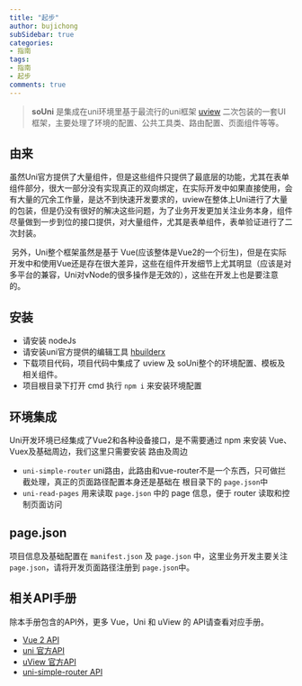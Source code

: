 ```yaml
---
title: "起步"
author: bujichong
subSidebar: true
categories:
- 指南
tags:
- 指南
- 起步
comments: true
---
```


> **soUni**  是集成在uni环境里基于最流行的uni框架 [uview](https://www.uviewui.com/) 二次包装的一套UI框架，主要处理了环境的配置、公共工具类、路由配置、页面组件等等。

## 由来

​    虽然Uni官方提供了大量组件，但是这些组件只提供了最底层的功能，尤其在表单组件部分，很大一部分没有实现真正的双向绑定，在实际开发中如果直接使用，会有大量的冗余工作量，是达不到快速开发要求的，uview在整体上Uni进行了大量的包装，但是仍没有很好的解决这些问题，为了业务开发更加关注业务本身，组件尽量做到一步到位的接口提供，对大量组件，尤其是表单组件，表单验证进行了二次封装。

​    另外，Uni整个框架虽然是基于 Vue(应该整体是Vue2的一个衍生)，但是在实际开发中和使用Vue还是存在很大差异，这些在组件开发细节上尤其明显（应该是对多平台的兼容，Uni对vNode的很多操作是无效的），这些在开发上也是要注意的。

## 安装

- 请安装 nodeJs
- 请安装uni官方提供的编辑工具 [hbuilderx](https://www.dcloud.io/hbuilderx.html)
- 下载项目代码，项目代码中集成了 uview 及 soUni整个的环境配置、模板及相关组件。
- 项目根目录下打开 cmd 执行  `npm i` 来安装环境配置

## 环境集成

Uni开发环境已经集成了Vue2和各种设备接口，是不需要通过 npm 来安装 Vue、Vuex及基础周边，我们这里只需要安装 路由及周边

- `uni-simple-router` uni路由，此路由和vue-router不是一个东西，只可做拦截处理，真正的页面路径配置本身还是基础在 根目录下的 `page.json`中
- `uni-read-pages` 用来读取 `page.json` 中的 page 信息，便于 router 读取和控制页面访问

## page.json

项目信息及基础配置在 `manifest.json` 及 `page.json` 中，这里业务开发主要关注 `page.json`，请将开发页面路径注册到 `page.json`中。

## 相关API手册

除本手册包含的API外，更多 Vue，Uni 和 uView 的 API请查看对应手册。

- [Vue 2 API](https://cn.vuejs.org/v2/api/)
- [uni 官方API](https://uniapp.dcloud.io/api/README)
- [uView 官方API](https://www.uviewui.com/)
- [uni-simple-router API](https://hhyang.cn/)

